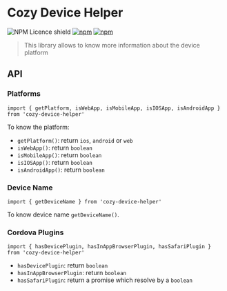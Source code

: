 # Cozy Device Helper

![NPM Licence shield](https://img.shields.io/npm/l/cozy-device-helper.svg)
[![npm](https://img.shields.io/npm/v/cozy-device-helper.svg)](https://www.npmjs.com/package/cozy-device-helper)
[![npm](https://img.shields.io/npm/dt/cozy-device-helper.svg)](https://www.npmjs.com/package/cozy-device-helper)

> This library allows to know more information about the device platform

## API

### Platforms

```
import { getPlatform, isWebApp, isMobileApp, isIOSApp, isAndroidApp } from 'cozy-device-helper'
```

To know the platform:
- `getPlatform()`: return `ios`, `android` or `web`
- `isWebApp()`: return `boolean`
- `isMobileApp()`: return `boolean`
- `isIOSApp()`: return `boolean`
- `isAndroidApp()`: return `boolean`

### Device Name

```
import { getDeviceName } from 'cozy-device-helper'
```

To know device name `getDeviceName()`.

### Cordova Plugins

```
import { hasDevicePlugin, hasInAppBrowserPlugin, hasSafariPlugin } from 'cozy-device-helper'
```

- `hasDevicePlugin`: return `boolean`
- `hasInAppBrowserPlugin`: return `boolean`
- `hasSafariPlugin`: return a promise which resolve by a `boolean`

